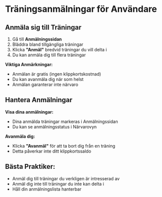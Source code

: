 # Träningsanmälningar för Användare

## Anmäla sig till Träningar
1. Gå till **Anmälningssidan**
2. Bläddra bland tillgängliga träningar
3. Klicka **"Anmäl"** bredvid träningar du vill delta i
4. Du kan anmäla dig till flera träningar

**Viktiga Anmärkningar:**
- Anmälan är gratis (ingen klippkortskostnad)
- Du kan avanmäla dig när som helst
- Anmälan garanterar inte närvaro

## Hantera Anmälningar
**Visa dina anmälningar:**
- Dina anmälda träningar markeras i Anmälningssidan
- Du kan se anmälningsstatus i Närvarovyn

**Avanmäla dig:**
- Klicka **"Avanmäl"** för att ta bort dig från en träning
- Detta påverkar inte ditt klippkortssaldo

## Bästa Praktiker:
- Anmäl dig till träningar du verkligen är intresserad av
- Anmäl dig inte till träningar du inte kan delta i
- Håll din anmälningslista hanterbar
